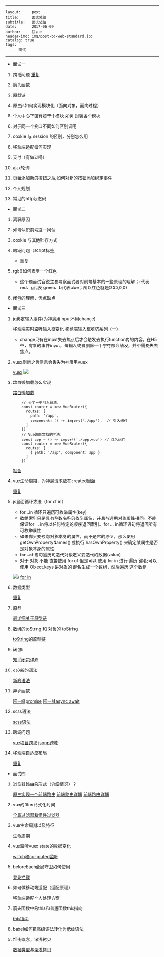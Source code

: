 
---
	layout:     post
	title:      面试总结
	subtitle:   面试总结
	date:       2017-06-09
	author:     饼yue
	header-img: img/post-bg-web-standard.jpg
	catalog: true
	tags:
	    - 面试
---
+ 面试一

1. 跨域问题
[重复]()
2. 箭头函数

3. 原型链

4. 原生js如何实现模块化（面向对象，面向过程）

5. 个人中心下面有若干个模块 如何 封装各个模块

6. 对于同一个接口不同如何区别调用

7. cookie 与 session 的区别，分别怎么用

8. 移动端适配如何实现

9. 支付（有做过吗）

10. ajax轮询

11. 页面添加新的按钮之后,如何对新的按钮添加绑定事件

12. 个人规划

13. 常见的http状态码

+ 面试二

1. 离职原因

2. 如何认识前端这一岗位

3. cookie 与其他贮存方式

4. 跨域问题（script标签）

    * 重复

5. rgb()如何表示一个红色

    * 这个题面试官说主要考察面试者对前端基本的一些原理的理解；r代表red、g代表 green、b代表blue；所以红色就是(255,0,0)

6. 闭包的理解，优点缺点

+ 面试三

1. jq绑定输入事件(为神魔用input不用change)

    [移动端实时监听输入框变化](http://www.cnblogs.com/liliangel/p/6699419.html)
    [移动端输入框填坑系列（一）](http://www.alloyteam.com/2017/03/moves-the-input-box-fill-series-a/)
    * change只有在input失去焦点后才会触发去执行function内的内容。在H5中，有新的事件input，每输入或者删除一个字符都会触发，并不需要失去焦点。

2. vuex刷新之后信息会丢失为神魔用vuex

    [vuex](https://vuex.vuejs.org/zh/)
    ![](http://ww1.sinaimg.cn/large/e9ff3c49gy1fs57s3a3l0j20tg0pkjsx.jpg)

3. 路由懒加载怎么实现

    [路由懒加载](https://router.vuejs.org/zh/guide/advanced/lazy-loading.html#%E6%8A%8A%E7%BB%84%E4%BB%B6%E6%8C%89%E7%BB%84%E5%88%86%E5%9D%97)
    ```
        // 少了一步引入赋值。
        const router = new VueRouter({
          routes: [
            path: '/app',
            component: () => import('./app'),  // 引入组件
          ]
        })
        // Vue路由文档的写法:
        const app = () => import('./app.vue') // 引入组件
        const router = new VueRouter({
          routes: [
            { path: '/app', component: app }
          ]
        })
    ```
    [掘金](https://juejin.im/post/5b1230c1f265da6e603933ad?utm_source=gold_browser_extension)

4. vue生命周期，为神魔请求放在created里面

    [重复](https://segmentfault.com/a/1190000009677699)

5. js里面循环方法（for of in）

    * for...in 循环只遍历可枚举属性(key)
    * 数组索引只是具有整数名称的枚举属性，并且与通用对象属性相同。不能保证for ... in将以任何特定的顺序返回索引。for ... in循环语句将返回所有可枚举属性
    * 如果你只要考虑对象本身的属性，而不是它的原型，那么使用 getOwnPropertyNames() 或执行 hasOwnProperty() 来确定某属性是否是对象本身的属性
    * for...of 语句遍历可迭代对象定义要迭代的数据(value)
    * 对于 对象 不能  直接使用 for of 但是可以 使用 for in 进行 遍历 键名;可以 使用 Object.keys 讲对象的 键名生成一个数组，然后遍历 这个数组

    ![](http://ww1.sinaimg.cn/large/e9ff3c49gy1fs57hczou4j20lx0mht9m.jpg))
    [for in](https://developer.mozilla.org/zh-CN/docs/Web/JavaScript/Reference/Statements/for...in)

6. 数据类型

    [重复](https://github.com/bingyuea/bingyuea.github.io/blob/master/_posts/2018-05-29-%E5%86%8D%E8%B0%88js%E9%87%8C%E9%9D%A2%E4%B8%A4%E7%A7%8D%E6%95%B0%E6%8D%AE%20%E7%B1%BB%E5%9E%8B.md#%E6%B5%85%E6%8B%B7%E8%B4%9D)

7. 原型

    [最详细关于原型链](https://www.jianshu.com/p/dee9f8b14771)

8. 数组的toString 和 对象的 toString

    [toString的原型链](https://segmentfault.com/a/1190000006774238)

9. 闭包li

    [知乎闭包详解](https://www.zhihu.com/question/58709617)

10. es6新的语法

    [新的语法](http://es6.ruanyifeng.com/#docs/array)

11. 异步函数

    [阮一峰promise](http://es6.ruanyifeng.com/#docs/promise)
    [阮一峰async await](http://es6.ruanyifeng.com/#docs/async)

12. scss语法

    [scss语法](https://bingyuea.github.io/2017/02/15/%E5%B8%B8%E7%94%A8%E7%9A%84scss%E8%AF%AD%E6%B3%95/)

13. 跨域问题

    [vue项目跨域](https://www.cnblogs.com/wangyongcun/p/7665687.html)
    [jsonp跨域](https://www.cnblogs.com/2050/p/3191744.html)

14. 移动端自适应布局

    [重复](https://github.com/bingyuea/demo/tree/master/flexbileTemplet)

+ 面试四

1. 浏览器路由的形式（详细情况）？

    [原生实现一个前端路由](http://blog.xiaoboma.com/2017/01/24/%E5%89%8D%E7%AB%AF%E8%B7%AF%E7%94%B1/)
    [前端路由详解](https://www.zhihu.com/question/53064386)
    [前端路由详解](https://juejin.im/post/5b10b46df265da6e2a08a724?utm_source=gold_browser_extension)

2. vue的filter格式化时间

    [全局过滤器和组件过滤器](https://cn.vuejs.org/v2/guide/filters.html)

3. vue生命周期以及特征

    [生命周期](https://segmentfault.com/a/1190000009677699)

4. vue监听vuex state的数据变化

    [watch和computed监听](https://juejin.im/post/5923a3bf2f301e006b272bed)

5. beforeEach全局守卫如何使用

    [登录拦截](https://blog.csdn.net/latency_cheng/article/details/78580161)

6. 如何做移动端适配（适配原理）

    [移动端适配个人处理方案](https://github.com/bingyuea/demo/tree/master/flexbileTemplet)

7. 箭头函数中的this和普通函数this指向

    [this指向](https://blog.csdn.net/liwusen/article/details/70257837)

8. babel如何把高级语法转化为低级语法

9. 堆栈概念，深浅拷贝

    [数据类型与深浅拷贝](https://github.com/bingyuea/bingyuea.github.io/blob/master/_posts/2018-05-29-%E5%86%8D%E8%B0%88js%E9%87%8C%E9%9D%A2%E4%B8%A4%E7%A7%8D%E6%95%B0%E6%8D%AE%20%E7%B1%BB%E5%9E%8B.md#%E6%B5%85%E6%8B%B7%E8%B4%9D)






